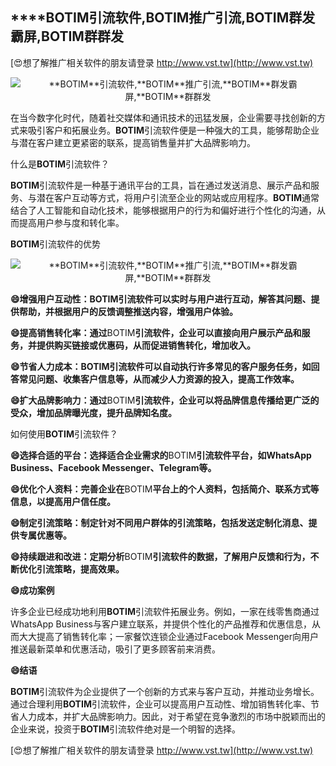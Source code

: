 ## ****BOTIM**引流软件,**BOTIM**推广引流,**BOTIM**群发霸屏,**BOTIM**群群发**

[😍想了解推广相关软件的朋友请登录 http://www.vst.tw](http://www.vst.tw)

 <center><img src="https://vst.tw/MP4/tuiguang/png/7.png" alt="**BOTIM**引流软件,**BOTIM**推广引流,**BOTIM**群发霸屏,**BOTIM**群群发"></center>

在当今数字化时代，随着社交媒体和通讯技术的迅猛发展，企业需要寻找创新的方式来吸引客户和拓展业务。**BOTIM**引流软件便是一种强大的工具，能够帮助企业与潜在客户建立更紧密的联系，提高销售量并扩大品牌影响力。

什么是**BOTIM**引流软件？

**BOTIM**引流软件是一种基于通讯平台的工具，旨在通过发送消息、展示产品和服务、与潜在客户互动等方式，将用户引流至企业的网站或应用程序。**BOTIM**通常结合了人工智能和自动化技术，能够根据用户的行为和偏好进行个性化的沟通，从而提高用户参与度和转化率。

**BOTIM**引流软件的优势

 <center><img src="https://vst.tw/MP4/tuiguang/png/5.png" alt="**BOTIM**引流软件,**BOTIM**推广引流,**BOTIM**群发霸屏,**BOTIM**群群发"></center>

**😄增强用户互动性：**BOTIM**引流软件可以实时与用户进行互动，解答其问题、提供帮助，并根据用户的反馈调整推送内容，增强用户体验。**

**😄提高销售转化率：通过**BOTIM**引流软件，企业可以直接向用户展示产品和服务，并提供购买链接或优惠码，从而促进销售转化，增加收入。**

**😄节省人力成本：**BOTIM**引流软件可以自动执行许多常见的客户服务任务，如回答常见问题、收集客户信息等，从而减少人力资源的投入，提高工作效率。**

**😄扩大品牌影响力：通过**BOTIM**引流软件，企业可以将品牌信息传播给更广泛的受众，增加品牌曝光度，提升品牌知名度。**

如何使用**BOTIM**引流软件？

**😄选择合适的平台：选择适合企业需求的**BOTIM**引流软件平台，如WhatsApp Business、Facebook Messenger、Telegram等。**

**😄优化个人资料：完善企业在**BOTIM**平台上的个人资料，包括简介、联系方式等信息，以提高用户信任度。**

**😄制定引流策略：制定针对不同用户群体的引流策略，包括发送定制化消息、提供专属优惠等。**

**😄持续跟进和改进：定期分析**BOTIM**引流软件的数据，了解用户反馈和行为，不断优化引流策略，提高效果。**

**😄成功案例**

许多企业已经成功地利用**BOTIM**引流软件拓展业务。例如，一家在线零售商通过WhatsApp Business与客户建立联系，并提供个性化的产品推荐和优惠信息，从而大大提高了销售转化率；一家餐饮连锁企业通过Facebook Messenger向用户推送最新菜单和优惠活动，吸引了更多顾客前来消费。

**😄结语**

**BOTIM**引流软件为企业提供了一个创新的方式来与客户互动，并推动业务增长。通过合理利用**BOTIM**引流软件，企业可以提高用户互动性、增加销售转化率、节省人力成本，并扩大品牌影响力。因此，对于希望在竞争激烈的市场中脱颖而出的企业来说，投资于**BOTIM**引流软件绝对是一个明智的选择。

[😍想了解推广相关软件的朋友请登录 http://www.vst.tw](http://www.vst.tw)



